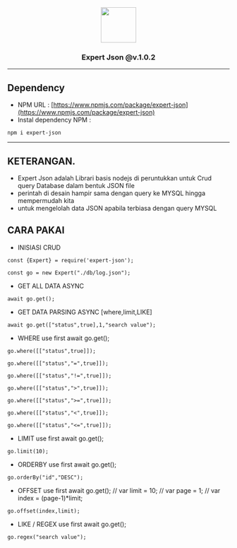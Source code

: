 <div align='center'>
   <img width=80px src='https://github.com/ismailsamudra/expert-json/assets/67509798/1719ed9e-1bb8-4b75-906c-ed92296fdeaf'>
 <h3>
    Expert Json @v.1.0.2
 </h3>
</div>

<hr>

## Dependency
- NPM URL : [https://www.npmjs.com/package/expert-json](https://www.npmjs.com/package/expert-json)
- Instal dependency NPM :
```
npm i expert-json
```

<hr>

## KETERANGAN.
- Expert Json adalah Librari basis nodejs di peruntukkan untuk Crud query Database dalam bentuk JSON file
- perintah di desain hampir sama dengan query ke MYSQL hingga mempermudah kita
- untuk mengelolah data JSON apabila terbiasa dengan query MYSQL

## CARA PAKAI
- INISIASI CRUD

```
const {Expert} = require('expert-json');
```
```
const go = new Expert("./db/log.json");
```
- GET ALL DATA ASYNC
```
await go.get();
```
- GET DATA PARSING ASYNC [where,limit,LIKE]
```
await go.get(["status",true],1,"search value");
```
- WHERE
use first await go.get();
```
go.where([["status",true]]);
```
```
go.where([["status","=",true]]);
```
```
go.where([["status","!=",true]]);
```
```
go.where([["status",">",true]]);
```
```
go.where([["status",">=",true]]);
```
```
go.where([["status","<",true]]);
```
```
go.where([["status","<=",true]]);
```
- LIMIT
use first await go.get();
```
go.limit(10);
```
- ORDERBY
use first await go.get();
```
go.orderBy("id","DESC");
```
- OFFSET
use first await go.get();
// var limit = 10;
// var page = 1;
// var index = (page-1)*limit;
```
go.offset(index,limit);
```
- LIKE / REGEX
use first await go.get();
```
go.regex("search value");
```
  
